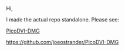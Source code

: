 Hi,  

I made the actual repo standalone.  Please see:  

[PicoDVI-DMG](https://github.com/joeostrander/PicoDVI-DMG)  

https://github.com/joeostrander/PicoDVI-DMG  